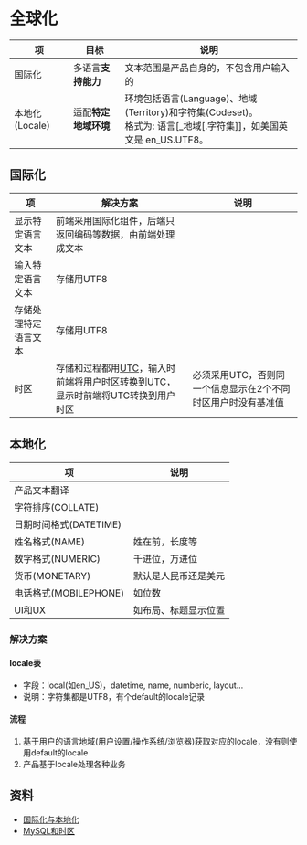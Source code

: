 # 全球化

| 项 | 目标 | 说明 |
| - | - | - |
| 国际化 | 多语言**支持能力** | 文本范围是产品自身的，不包含用户输入的 |
| 本地化(Locale) | 适配**特定地域环境** | 环境包括语言(Language)、地域(Territory)和字符集(Codeset)。<br> 格式为: 语言[_地域[.字符集]]，如美国英文是 en_US.UTF8。 |

## 国际化
| 项 | 解决方案 | 说明 |
| - | - | - |
| 显示特定语言文本 | 前端采用国际化组件，后端只返回编码等数据，由前端处理成文本 |  |
| 输入特定语言文本 | 存储用UTF8 |  |
| 存储处理特定语言文本 | 存储用UTF8 |  |
| 时区 | 存储和过程都用[UTC](https://www.cnblogs.com/champyin/p/12767852.html)，输入时前端将用户时区转换到UTC，显示时前端将UTC转换到用户时区 | 必须采用UTC，否则同一个信息显示在2个不同时区用户时没有基准值 |

## 本地化
| 项 | 说明 |
| - | - |
| 产品文本翻译 |  |
| 字符排序(COLLATE) |  |
| 日期时间格式(DATETIME) |  |
| 姓名格式(NAME) | 姓在前，长度等 |
| 数字格式(NUMERIC) | 千进位，万进位 |
| 货币(MONETARY) | 默认是人民币还是美元 |
| 电话格式(MOBILEPHONE) | 如位数 |
| UI和UX | 如布局、标题显示位置 |

### 解决方案
#### locale表
* 字段：local(如en_US)，datetime, name, numberic, layout...
* 说明：字符集都是UTF8，有个default的locale记录

#### 流程
1. 基于用户的语言地域(用户设置/操作系统/浏览器)获取对应的locale，没有则使用default的locale
1. 产品基于locale处理各种业务

## 资料
* [国际化与本地化](https://zhuanlan.zhihu.com/p/386164280)
* [MySQL和时区](https://devops.wangyaqi.cn/#/soft/base/Mysql?id=%E6%97%B6%E5%8C%BA)
